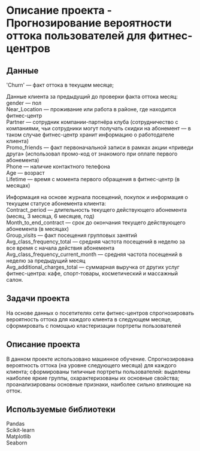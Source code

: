 # Описание проекта - Прогнозирование вероятности оттока пользователей для фитнес-центров

## Данные

'Churn' — факт оттока в текущем месяце;  

Данные клиента за предыдущий до проверки факта оттока месяц:  
gender — пол  
Near_Location — проживание или работа в районе, где находится фитнес-центр  
Partner — сотрудник компании-партнёра клуба (сотрудничество с компаниями, чьи сотрудники могут получать скидки на абонемент — в таком случае фитнес-центр хранит информацию о работодателе клиента)  
Promo_friends — факт первоначальной записи в рамках акции «приведи друга» (использовал промо-код от знакомого при оплате первого абонемента)  
Phone — наличие контактного телефона  
Age — возраст  
Lifetime — время с момента первого обращения в фитнес-центр (в месяцах)  

Информация на основе журнала посещений, покупок и информация о текущем статусе абонемента клиента:  
Contract_period — длительность текущего действующего абонемента (месяц, 3 месяца, 6 месяцев, год)  
Month_to_end_contract — срок до окончания текущего действующего абонемента (в месяцах)  
Group_visits — факт посещения групповых занятий  
Avg_class_frequency_total — средняя частота посещений в неделю за все время с начала действия абонемента  
Avg_class_frequency_current_month — средняя частота посещений в неделю за предыдущий месяц  
Avg_additional_charges_total — суммарная выручка от других услуг фитнес-центра: кафе, спорт-товары, косметический и массажный салон.



## Задачи проекта
На основе данных о посетителях сети фитнес-центров спрогнозировать вероятность оттока для каждого клиента в следующем месяце, сформировать с помощью кластеризации портреты пользователей

## Описание проекта
В данном проекте использовано машинное обучение. Спрогнозирована вероятность
оттока (на уровне следующего месяца) для каждого клиента; сформированы типичные
портреты пользователей: выделены наиболее яркие группы, охарактеризованы их
основные свойства; проанализированы основные признаки, наиболее сильно влияющие
на отток.


## Используемые библиотеки
Pandas  
Scikit-learn  
Matplotlib  
Seaborn